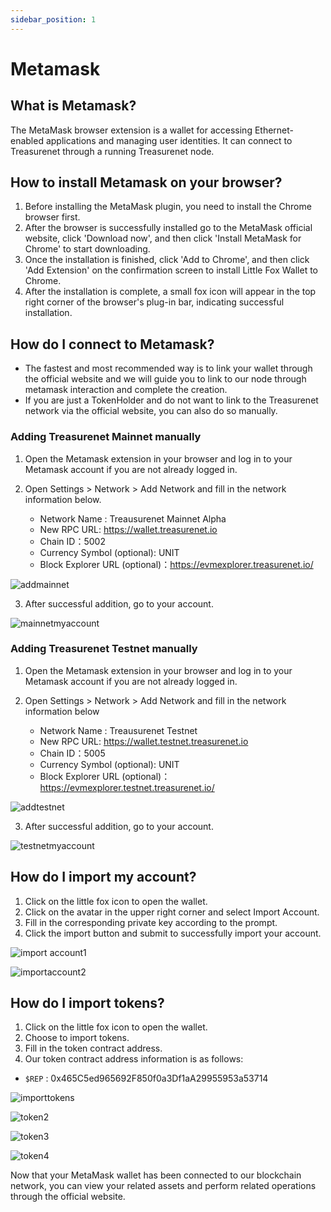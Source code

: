 ```yaml
---
sidebar_position: 1
---
```


# Metamask

## What is Metamask?

The MetaMask browser extension is a wallet for accessing Ethernet-enabled applications and managing user identities. It can connect to Treasurenet through a running Treasurenet node.

## How to install Metamask on your browser?

1. Before installing the MetaMask plugin, you need to install the Chrome browser first.
2. After the browser is successfully installed go to the MetaMask official website, click 'Download now', and then click 'Install MetaMask for Chrome' to start downloading.
3. Once the installation is finished, click 'Add to Chrome', and then click 'Add Extension' on the confirmation screen to install Little Fox Wallet to Chrome.
4. After the installation is complete, a small fox icon will appear in the top right corner of the browser's plug-in bar, indicating successful installation.

## How do I connect to Metamask?

- The fastest and most recommended way is to link your wallet through the official website and we will guide you to link to our node through metamask interaction and complete the creation.
- If you are just a TokenHolder and do not want to link to the Treasurenet network via the official website, you can also do so manually.

### Adding Treasurenet Mainnet manually

1. Open the Metamask extension in your browser and log in to your Metamask account if you are not already logged in.
2. Open Settings > Network > Add Network and fill in the network information below.

   - Network Name : Treausurenet Mainnet Alpha
   - New RPC URL: https://wallet.treasurenet.io
   - Chain ID：5002
   - Currency Symbol (optional): UNIT
   - Block Explorer URL (optional)：https://evmexplorer.treasurenet.io/

![addmainnet](/img/docs/addmainnet5002.png)

3. After successful addition, go to your account.

![mainnetmyaccount](/img/docs/mainnetmyaccount.png)

### Adding Treasurenet Testnet manually

1. Open the Metamask extension in your browser and log in to your Metamask account if you are not already logged in.
2. Open Settings > Network > Add Network and fill in the network information below

   - Network Name : Treausurenet Testnet
   - New RPC URL: https://wallet.testnet.treasurenet.io
   - Chain ID：5005
   - Currency Symbol (optional): UNIT
   - Block Explorer URL (optional)：https://evmexplorer.testnet.treasurenet.io/

![addtestnet](/img/docs/addtestnet5005.png)

3. After successful addition, go to your account.

![testnetmyaccount](/img/docs/testnetmyaccount.png)

## How do I import my account?

1. Click on the little fox icon to open the wallet.
2. Click on the avatar in the upper right corner and select Import Account.
3. Fill in the corresponding private key according to the prompt.
4. Click the import button and submit to successfully import your account.

![import account1](/img/docs/importaccount1.png)

![importaccount2](/img/docs/importaccount2.png)

## How do I import tokens?

1. Click on the little fox icon to open the wallet.
2. Choose to import tokens.
3. Fill in the token contract address.
4. Our token contract address information is as follows:

- `$REP` : 0x465C5ed965692F850f0a3Df1aA29955953a53714

![importtokens](/img/docs/importtokens.png)

![token2](/img/docs/token2.png)

![token3](/img/docs/token3.png)

![token4](/img/docs/token4.png)

Now that your MetaMask wallet has been connected to our blockchain network, you can view your related assets and perform related operations through the official website.
